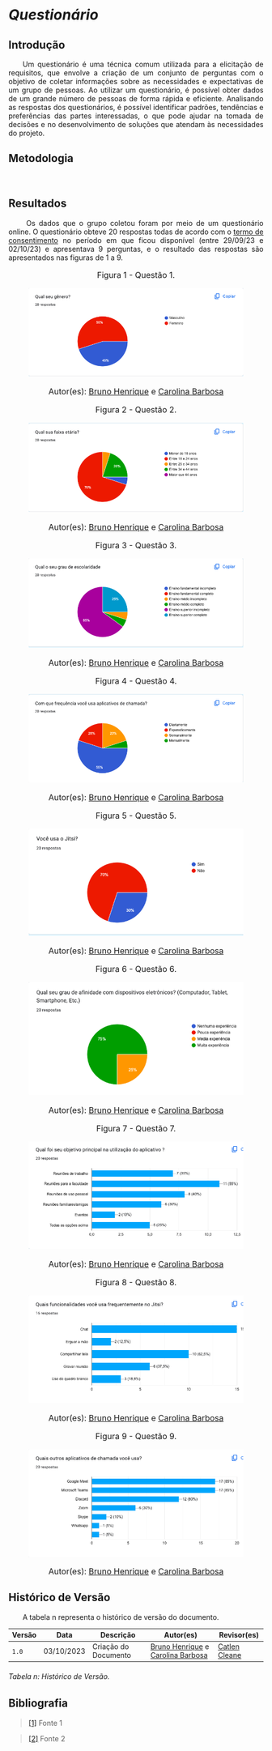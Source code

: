 # ***Questionário***

## **Introdução**
<p align="justify">
&emsp;&emsp;Um questionário é uma técnica comum utilizada para a elicitação de requisitos, que envolve a criação de um conjunto de perguntas com o objetivo de coletar informações sobre as necessidades e expectativas de um grupo de pessoas. Ao utilizar um questionário, é possível obter dados de um grande número de pessoas de forma rápida e eficiente. Analisando as respostas dos questionários, é possível identificar padrões, tendências e preferências das partes interessadas, o que pode ajudar na tomada de decisões e no desenvolvimento de soluções que atendam às necessidades do projeto.
</p>

## **Metodologia**
<p align="justify">
&emsp;&emsp;
</p>

## **Resultados**
<p align="justify">
&emsp;&emsp; Os dados que o grupo coletou foram por meio de um questionário online. O questionário obteve 20 respostas todas de acordo com o <a href="https://docs.google.com/document/d/1fmuMpkPT43gpluq_j9xrKqiJx61ifFlCeK5ZwiqAOsg/edit">termo de consentimento</a> no período em que ficou disponível (entre 29/09/23 e 02/10/23) e apresentava 9 perguntas, e o resultado das respostas são apresentados nas figuras de 1 a 9.
</p>


<figure markdown>
<font size="3"><p style="text-align: center">Figura 1 - Questão 1.</p></font>
<img src="../../assets/questionario/1.png" alt="logo"  style="float: none; margin: auto"/>
<font size="3"><p style="text-align: center">Autor(es): <a href="https://github.com/BrunoHenrique00">Bruno Henrique</a> e <a href="https://github.com/CarolinaBarb">Carolina Barbosa</a></p></font>
</figure>


<figure markdown>
<font size="3"><p style="text-align: center">Figura 2 - Questão 2.</p></font>
<img src="../../assets/questionario/2.png" alt="logo"  style="float: none; margin: auto"/>
<font size="3"><p style="text-align: center">Autor(es): <a href="https://github.com/BrunoHenrique00">Bruno Henrique</a> e <a href="https://github.com/CarolinaBarb">Carolina Barbosa</a></p></font>
</figure>


<figure markdown>
<font size="3"><p style="text-align: center">Figura 3 - Questão 3.</p></font>
<img src="../../assets/questionario/3.png" alt="logo"  style="float: none; margin: auto"/>
<font size="3"><p style="text-align: center">Autor(es): <a href="https://github.com/BrunoHenrique00">Bruno Henrique</a> e <a href="https://github.com/CarolinaBarb">Carolina Barbosa</a></p></font>
</figure>


<figure markdown>
<font size="3"><p style="text-align: center">Figura 4 - Questão 4.</p></font>
<img src="../../assets/questionario/4.png" alt="logo"  style="float: none; margin: auto"/>
<font size="3"><p style="text-align: center">Autor(es): <a href="https://github.com/BrunoHenrique00">Bruno Henrique</a> e <a href="https://github.com/CarolinaBarb">Carolina Barbosa</a></p></font>
</figure>

<figure markdown>
<font size="3"><p style="text-align: center">Figura 5 - Questão 5.</p></font>
<img src="../../assets/questionario/5.png" alt="logo"  style="float: none; margin: auto"/>
<font size="3"><p style="text-align: center">Autor(es): <a href="https://github.com/BrunoHenrique00">Bruno Henrique</a> e <a href="https://github.com/CarolinaBarb">Carolina Barbosa</a></p></font>
</figure>

<figure markdown>
<font size="3"><p style="text-align: center">Figura 6 - Questão 6.</p></font>
<img src="../../assets/questionario/6.png" alt="logo"  style="float: none; margin: auto"/>
<font size="3"><p style="text-align: center">Autor(es): <a href="https://github.com/BrunoHenrique00">Bruno Henrique</a> e <a href="https://github.com/CarolinaBarb">Carolina Barbosa</a></p></font>
</figure>

<figure markdown>
<font size="3"><p style="text-align: center">Figura 7 - Questão 7.</p></font>
<img src="../../assets/questionario/7.png" alt="logo"  style="float: none; margin: auto"/>
<font size="3"><p style="text-align: center">Autor(es): <a href="https://github.com/BrunoHenrique00">Bruno Henrique</a> e <a href="https://github.com/CarolinaBarb">Carolina Barbosa</a></p></font>
</figure>

<figure markdown>
<font size="3"><p style="text-align: center">Figura 8 - Questão 8.</p></font>
<img src="../../assets/questionario/8.png" alt="logo"  style="float: none; margin: auto"/>
<font size="3"><p style="text-align: center">Autor(es): <a href="https://github.com/BrunoHenrique00">Bruno Henrique</a> e <a href="https://github.com/CarolinaBarb">Carolina Barbosa</a></p></font>
</figure>

<figure markdown>
<font size="3"><p style="text-align: center">Figura 9 - Questão 9.</p></font>
<img src="../../assets/questionario/9.png" alt="logo"  style="float: none; margin: auto"/>
<font size="3"><p style="text-align: center"> Autor(es): <a href="https://github.com/BrunoHenrique00">Bruno Henrique</a> e <a href="https://github.com/CarolinaBarb">Carolina Barbosa</a></font>
</figure>



## **Histórico de Versão**
<p align="justify">
&emsp;&emsp;A tabela n representa o histórico de versão do documento.
</p>

| Versão | Data | Descrição | Autor(es) | Revisor(es) |
| ------ | ---- | --------- | --------- | ---------- |
| `1.0`  | 03/10/2023 | Criação do Documento  | [Bruno Henrique](https://github.com/BrunoHenrique00) e [Carolina Barbosa](https://github.com/CarolinaBarb) | [Catlen Cleane](https://github.com/catlenc) |
<h6> Tabela n: Histórico de Versão.

## **Bibliografia**
> <a href="https://Link_da_fonte">[1]</a> Fonte 1

> <a href="https://Link_da_fonte">[2]</a> Fonte 2